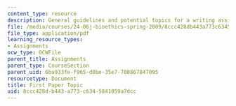 ```yaml
---
content_type: resource
description: General guidelines and potential topics for a writing assignment on bioethics.
file: /media/courses/24-06j-bioethics-spring-2009/8ccc428db443a773c6345841059a7dcc_MIT24_06Js09_assn01.pdf
file_type: application/pdf
learning_resource_types:
- Assignments
ocw_type: OCWFile
parent_title: Assignments
parent_type: CourseSection
parent_uid: 6ba933fe-f965-d0be-35e7-708867847095
resourcetype: Document
title: First Paper Topic
uid: 8ccc428d-b443-a773-c634-5841059a7dcc
---
```

